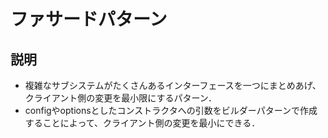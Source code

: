 # ファサードパターン

## 説明

- 複雑なサブシステムがたくさんあるインターフェースを一つにまとめあげ、クライアント側の変更を最小限にするパターン．
- configやoptionsとしたコンストラクタへの引数をビルダーパターンで作成することによって、クライアント側の変更を最小にできる．
